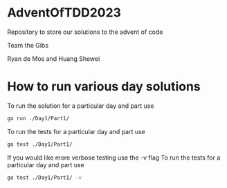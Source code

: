 # AdventOfTDD2023
Repository to store our solutions to the advent of code

Team the Gibs

Ryan de Mos and Huang Shewei

# How to run various day solutions
To run the solution for a particular day and part use

```bash
go run ./Day1/Part1/
```

To run the tests for a particular day and part use
```bash
go test ./Day1/Part1/
```

If you would like more verbose testing use the -v flag
To run the tests for a particular day and part use
```bash
go test ./Day1/Part1/ -v
```